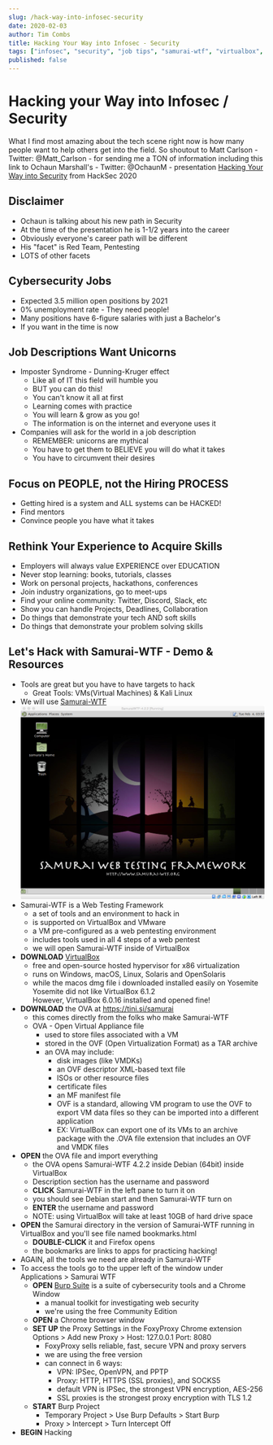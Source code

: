 ```yaml
---
slug: /hack-way-into-infosec-security
date: 2020-02-03
author: Tim Combs
title: Hacking Your Way into Infosec - Security
tags: ["infosec", "security", "job tips", "samurai-wtf", "virtualbox", "burpsuite"]
published: false
---
```


# Hacking your Way into Infosec / Security

What I find most amazing about the tech scene right now is how many people want to help others get into the field. So shoutout to Matt Carlson - Twitter: @Matt_Carlson - for sending me a TON of information including this link to Ochaun Marshall's - Twitter: @OchaunM - presentation [Hacking Your Way into Security](https://drive.google.com/file/d/1Bo4QoDvk5DdreRWmeolntVfoS3-HeXsA/view "Hacking Your Way into Security") from HackSec 2020

## Disclaimer
- Ochaun is talking about his new path in Security
- At the time of the presentation he is 1-1/2 years into the career
- Obviously everyone's career path will be different
- His "facet" is Red Team, Pentesting
- LOTS of other facets

## Cybersecurity Jobs
- Expected 3.5 million open positions by 2021
- 0% unemployment rate - They need people!
- Many positions have 6-figure salaries with just a Bachelor's
- If you want in the time is now

## Job Descriptions Want Unicorns
- Imposter Syndrome - Dunning-Kruger effect
  - Like all of IT this field will humble you
  - BUT you can do this!
  - You can't know it all at first
  - Learning comes with practice
  - You will learn & grow as you go!
  - The information is on the internet and everyone uses it
- Companies will ask for the world in a job description
  - REMEMBER: unicorns are mythical
  - You have to get them to BELIEVE you will do what it takes
  - You have to circumvent their desires

## Focus on PEOPLE, not the Hiring PROCESS
- Getting hired is a system and ALL systems can be HACKED!
- Find mentors
- Convince people you have what it takes

## Rethink Your Experience to Acquire Skills
- Employers will always value EXPERIENCE over EDUCATION
- Never stop learning: books, tutorials, classes
- Work on personal projects, hackathons, conferences
- Join industry organizations, go to meet-ups
- Find your online community: Twitter, Discord, Slack, etc
- Show you can handle Projects, Deadlines, Collaboration
- Do things that demonstrate your tech AND soft skills
- Do things that demonstrate your problem solving skills

## Let's Hack with Samurai-WTF - Demo & Resources
- Tools are great but you have to have targets to hack
  - Great Tools: VMs(Virtual Machines) & Kali Linux 
- We will use [Samurai-WTF](http://www.samurai-wtf.org/ "Samurai-WTF")
    ![Samurai-WTF up-and-running](../images/02.03.2020_hack_way_infosec/samurai-wtf-running.png "Samurai-WTF up-and-running")
- Samurai-WTF is a Web Testing Framework
  - a set of tools and an environment to hack in
  - is supported on VirtualBox and VMware
  - a VM pre-configured as a web pentesting environment
  - includes tools used in all 4 steps of a web pentest
  - we will open Samurai-WTF inside of VirtualBox
- **DOWNLOAD** [VirtualBox](https://www.virtualbox.org/ "VirtualBox")
  - free and open-source hosted hypervisor for x86 virtualization
  - runs on Windows, macOS, Linux, Solaris and OpenSolaris
  - while the macos dmg file i downloaded installed easily on Yosemite\
    Yosemite did not like VirtualBox 6.1.2\
    However, VirtualBox 6.0.16 installed and opened fine! 
- **DOWNLOAD** the OVA at https://tini.si/samurai
  - this comes directly from the folks who make Samurai-WTF
  - OVA - Open Virtual Appliance file
      - used to store files associated with a VM
      - stored in the OVF (Open Virtualization Format) as a TAR archive
      - an OVA may include:
          - disk images (like VMDKs)
          - an OVF descriptor XML-based text file
          - ISOs or other resource files
          - certificate files
          - an MF manifest file
          - OVF is a standard, allowing VM program to use the OVF to export VM data files so they can be imported into a different application
          - EX: VirtualBox can export one of its VMs to an archive package with the .OVA file extension that includes an OVF and VMDK files
- **OPEN** the OVA file and import everything
  - the OVA opens Samurai-WTF 4.2.2 inside Debian (64bit) inside VirtualBox
  - Description section has the username and password
  - **CLICK** Samurai-WTF in the left pane to turn it on
  - you should see Debian start and then Samurai-WTF turn on
  - **ENTER** the username and password
  - NOTE: using VirtualBox will take at least 10GB of hard drive space
- **OPEN** the Samurai directory in the version of Samurai-WTF running in VirtualBox and you'll see file named bookmarks.html
  - **DOUBLE-CLICK** it and Firefox opens
  - the bookmarks are links to apps for practicing hacking!
- AGAIN, all the tools we need are already in Samurai-WTF
- To access the tools go to the upper left of the window under Applications > Samurai WTF 
  - **OPEN** [Burp Suite](https://portswigger.net/burp "Burp Suite") is a suite of cybersecurity tools and a Chrome Window
      - a manual toolkit for investigating web security
      - we're using the free Community Edition
  - **OPEN** a Chrome browser window
  - **SET UP** the Proxy Settings in the FoxyProxy Chrome extension\
    Options > Add new Proxy > Host: 127.0.0.1 Port: 8080
      - FoxyProxy sells reliable, fast, secure VPN and proxy servers
      - we are using the free version
      - can connect in 6 ways:
          - VPN: IPSec, OpenVPN, and PPTP
          - Proxy: HTTP, HTTPS (SSL proxies), and SOCKS5
          - default VPN is IPSec, the strongest VPN encryption, AES-256
          - SSL proxies is the strongest proxy encryption with TLS 1.2
  - **START** Burp Project
      - Temporary Project > Use Burp Defaults > Start Burp
      - Proxy > Intercept > Turn Intercept Off
- **BEGIN** Hacking


